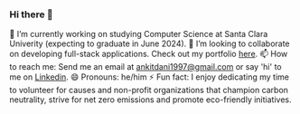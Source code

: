 ### Hi there 👋

<!--
**ankitdani/ankitdani** is a ✨ _special_ ✨ repository because its `README.md` (this file) appears on your GitHub profile.

Here are some ideas to get you started:

- 🔭 I’m currently working on ...
- 🌱 I’m currently learning ...
- 👯 I’m looking to collaborate on ...
- 🤔 I’m looking for help with ...
- 💬 Ask me about ...
- 📫 How to reach me: ...
- 😄 Pronouns: ...
- ⚡ Fun fact: ...
-->

🔭 I’m currently working on studying Computer Science at Santa Clara Univerity (expecting to graduate in June 2024). 
👯 I’m looking to collaborate on developing full-stack applications. Check out my portfolio [here](https://ankitdani.github.io/).
📫 How to reach me: Send me an email at [ankitdani1997@gmail.com](ankitdani1997@gmail.com) or say 'hi' to me on [Linkedin](https://www.linkedin.com/in/ankit-dani/). 
😄 Pronouns: he/him
⚡ Fun fact: I enjoy dedicating my time to volunteer for causes and non-profit organizations that champion carbon neutrality, strive for net zero emissions and promote eco-friendly initiatives.
